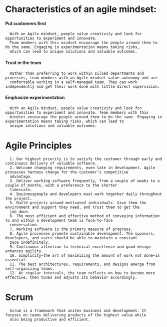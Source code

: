 # Characteristics of an agile mindset:   
#### Put customers first   
      With an Agile mindset, people value creativity and look for opportunities to experiment and innovate. 
      Team members with this mindset encourage the people around them to do the same. Engaging in experimentation means taking risks, 
      which can lead to unique solutions and valuable outcomes.   
#### Trust in the team   
      Rather than preferring to work within siloed departments and processes, team members with an Agile mindset value autonomy and are 
      comfortable working in a self-managed team. They can work independently and get their work done with little direct supervision.
#### Emphasize experimentation    
      With an Agile mindset, people value creativity and look for opportunities to experiment and innovate. Team members with this 
      mindset encourage the people around them to do the same. Engaging in experimentation means taking risks, which can lead to 
      unique solutions and valuable outcomes.

# Agile Principles   
      1. Our highest priority is to satisfy the customer through early and continuous delivery of valuable software.
      2. Welcome changing requirements, even late in development. Agile processes harness change for the customer’s competitive 
      advantage.
      3. Deliver working software frequently, from a couple of weeks to a couple of months, with a preference to the shorter 
      timescale.
      4. Businesspeople and developers must work together daily throughout the project.
      5. Build projects around motivated individuals. Give them the environment and support they need, and trust them to get the
      job done.
      6. The most efficient and effective method of conveying information to and within a development team is face-to-face
      conversation.
      7. Working software is the primary measure of progress.
      8. Agile processes promote sustainable development. The sponsors, developers, and users should be able to maintain a constant
      pace indefinitely.
      9. Continuous attention to technical excellence and good design enhances agility.
      10. Simplicity—the art of maximizing the amount of work not done—is essential.
      11. The best architectures, requirements, and designs emerge from self-organizing teams.
      12. At regular intervals, the team reflects on how to become more effective, then tunes and adjusts its behavior accordingly.

# Scrum
      Scrum is a framework that unites business and development. It focuses on teams delivering products of the highest value while 
      also being productive and efficient.
      
